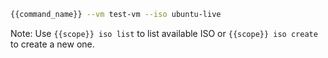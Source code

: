 ```bash
{{command_name}} --vm test-vm --iso ubuntu-live
```

Note: Use ```{{scope}} iso list``` to list available ISO or ```{{scope}} iso create``` to create a new one.
